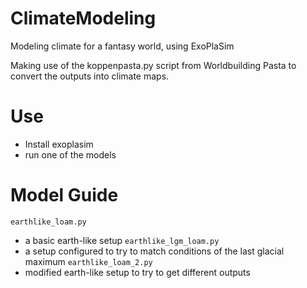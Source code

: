 # ClimateModeling
Modeling climate for a fantasy world, using ExoPlaSim

Making use of the koppenpasta.py script from Worldbuilding Pasta to convert the outputs into climate maps.

# Use
- Install exoplasim
- run one of the models

# Model Guide

`earthlike_loam.py`
- a basic earth-like setup
`earthlike_lgm_loam.py`
- a setup configured to try to match conditions of the last glacial maximum
`earthlike_loam_2.py`
- modified earth-like setup to try to get different outputs

